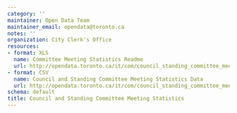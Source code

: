 ```yaml
---
category: ''
maintainer: Open Data Team
maintainer_email: opendata@toronto.ca
notes: ''
organization: City Clerk's Office
resources:
- format: XLS
  name: Committee Meeting Statistics Readme
  url: http://opendata.toronto.ca/it/com/council_standing_committee_meeting_stats_readme.xls
- format: CSV
  name: Council and Standing Committee Meeting Statistics Data
  url: http://opendata.toronto.ca/it/com/council_standing_committee_meeting_stats.CSV
schema: default
title: Council and Standing Committee Meeting Statistics
---
```


